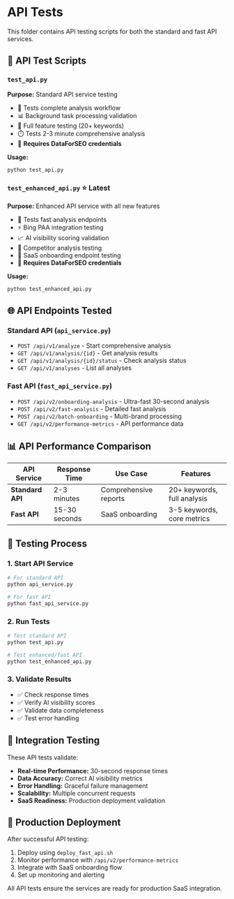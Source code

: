 # API Tests

This folder contains API testing scripts for both the standard and fast API services.

## 📁 API Test Scripts

### `test_api.py`
**Purpose:** Standard API service testing
- 🔄 Tests complete analysis workflow
- 📊 Background task processing validation
- 🎯 Full feature testing (20+ keywords)
- ⏱️ Tests 2-3 minute comprehensive analysis
- 🔑 **Requires DataForSEO credentials**

**Usage:**
```bash
python test_api.py
```

### `test_enhanced_api.py` ⭐ **Latest**
**Purpose:** Enhanced API service with all new features
- 🚀 Tests fast analysis endpoints
- ⚡ Bing PAA integration testing
- 📈 AI visibility scoring validation
- 🎯 Competitor analysis testing
- 💼 SaaS onboarding endpoint testing
- 🔑 **Requires DataForSEO credentials**

**Usage:**
```bash
python test_enhanced_api.py
```

## 🌐 API Endpoints Tested

### Standard API (`api_service.py`)
- `POST /api/v1/analyze` - Start comprehensive analysis
- `GET /api/v1/analysis/{id}` - Get analysis results
- `GET /api/v1/analysis/{id}/status` - Check analysis status
- `GET /api/v1/analyses` - List all analyses

### Fast API (`fast_api_service.py`)
- `POST /api/v2/onboarding-analysis` - Ultra-fast 30-second analysis
- `POST /api/v2/fast-analysis` - Detailed fast analysis
- `POST /api/v2/batch-onboarding` - Multi-brand processing
- `GET /api/v2/performance-metrics` - API performance data

## 📊 API Performance Comparison

| API Service | Response Time | Use Case | Features |
|-------------|---------------|----------|----------|
| **Standard API** | 2-3 minutes | Comprehensive reports | 20+ keywords, full analysis |
| **Fast API** | 15-30 seconds | SaaS onboarding | 3-5 keywords, core metrics |

## 🔧 Testing Process

### 1. Start API Service
```bash
# For standard API
python api_service.py

# For fast API  
python fast_api_service.py
```

### 2. Run Tests
```bash
# Test standard API
python test_api.py

# Test enhanced/fast API
python test_enhanced_api.py
```

### 3. Validate Results
- ✅ Check response times
- ✅ Verify AI visibility scores
- ✅ Validate data completeness
- ✅ Test error handling

## 🎯 Integration Testing

These API tests validate:
- **Real-time Performance:** 30-second response times
- **Data Accuracy:** Correct AI visibility metrics
- **Error Handling:** Graceful failure management
- **Scalability:** Multiple concurrent requests
- **SaaS Readiness:** Production deployment validation

## 🚀 Production Deployment

After successful API testing:
1. Deploy using `deploy_fast_api.sh`
2. Monitor performance with `/api/v2/performance-metrics`
3. Integrate with SaaS onboarding flow
4. Set up monitoring and alerting

All API tests ensure the services are ready for production SaaS integration.

